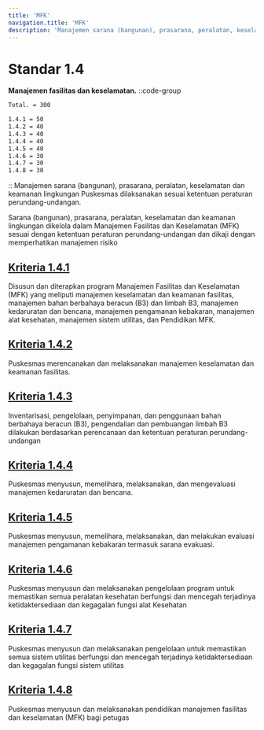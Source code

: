 ```yaml
---
title: 'MFK'
navigation.title: 'MFK'
description: 'Manajemen sarana (bangunan), prasarana, peralatan, keselamatan dan keamanan lingkungan Puskesmas dilaksanakan sesuai ketentuan peraturan perundang-undangan. Sarana (bangunan), prasarana, peralatan, keselamatan dan keamanan lingkungan dikelola dalam Manajemen Fasilitas dan Keselamatan (MFK) sesuai dengan ketentuan peraturan perundang-undangan dan dikaji dengan memperhatikan manajemen risiko '
---
```


# Standar 1.4 
**Manajemen fasilitas dan keselamatan.** 
::code-group
```bash [Nilai]
Total. = 300
```
```bash [Kriteria]
1.4.1 = 50
1.4.2 = 40
1.4.3 = 40
1.4.4 = 40
1.4.5 = 40
1.4.6 = 30
1.4.7 = 30
1.4.8 = 30
```
::
Manajemen sarana (bangunan), prasarana, peralatan, keselamatan dan keamanan lingkungan Puskesmas dilaksanakan sesuai ketentuan peraturan perundang-undangan. 

Sarana (bangunan), prasarana, peralatan, keselamatan dan keamanan lingkungan dikelola dalam Manajemen Fasilitas dan Keselamatan (MFK) sesuai dengan ketentuan peraturan perundang-undangan dan dikaji dengan memperhatikan manajemen risiko 

## [Kriteria 1.4.1](/1/4/1) 
Disusun dan diterapkan program Manajemen Fasilitas dan Keselamatan (MFK) yang meliputi manajemen keselamatan dan keamanan fasilitas, manajemen bahan berbahaya beracun (B3) dan limbah B3, manajemen kedaruratan dan bencana, manajemen pengamanan kebakaran, manajemen alat kesehatan, manajemen sistem utilitas, dan Pendidikan MFK. 
## [Kriteria 1.4.2](/1/4/2) 
Puskesmas merencanakan dan melaksanakan manajemen keselamatan dan keamanan fasilitas. 
## [Kriteria 1.4.3](/1/4/3) 
Inventarisasi, pengelolaan, penyimpanan, dan penggunaan bahan berbahaya beracun (B3), pengendalian dan pembuangan limbah B3 dilakukan berdasarkan perencanaan dan ketentuan peraturan perundang-undangan 
## [Kriteria 1.4.4](/1/4/4) 
Puskesmas menyusun, memelihara, melaksanakan, dan mengevaluasi manajemen kedaruratan dan bencana. 
## [Kriteria 1.4.5](/1/4/5) 
Puskesmas menyusun, memelihara, melaksanakan, dan melakukan evaluasi manajemen pengamanan kebakaran termasuk sarana evakuasi. 
## [Kriteria 1.4.6](/1/4/6) 
Puskesmas menyusun dan melaksanakan pengelolaan program untuk memastikan semua peralatan kesehatan berfungsi dan mencegah terjadinya ketidaktersediaan dan kegagalan fungsi alat Kesehatan 
## [Kriteria 1.4.7](/1/4/7) 
Puskesmas menyusun dan melaksanakan pengelolaan untuk memastikan semua sistem utilitas berfungsi dan mencegah terjadinya ketidaktersediaan dan kegagalan fungsi sistem utilitas 
## [Kriteria 1.4.8](/1/4/8) 
Puskesmas menyusun dan melaksanakan pendidikan manajemen fasilitas dan keselamatan (MFK) bagi petugas 
